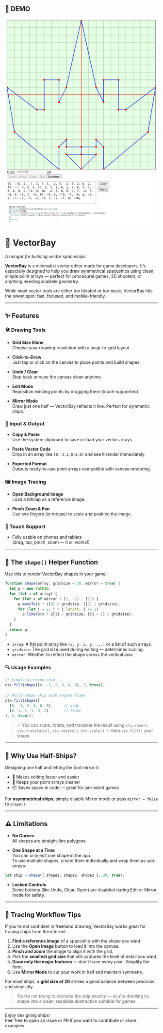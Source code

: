 ## 🚀 DEMO

[![VectorBay screenshot](https://raw.githubusercontent.com/bacionejs/vectorbay/main/README.jpg)](https://bacionejs.github.io/vectorbay/)

# 🚀 VectorBay

*A hangar for building vector spaceships.*

**VectorBay** is a minimalist vector editor made for game developers. It’s especially designed to help you draw symmetrical spaceships using clean, simple point arrays — perfect for procedural games, 2D shooters, or anything needing scalable geometry.

While most vector tools are either too bloated or too basic, VectorBay hits the sweet spot: fast, focused, and mobile-friendly.

---

## ✨ Features

### 🛠 Drawing Tools
- **Grid Size Slider**  
  Choose your drawing resolution with a snap-to-grid layout.
  
- **Click-to-Draw**  
  Just tap or click on the canvas to place points and build shapes.

- **Undo / Clear**  
  Step back or wipe the canvas clean anytime.

- **Edit Mode**  
  Reposition existing points by dragging them (touch-supported).

- **Mirror Mode**  
  Draw just one half — VectorBay reflects it live. Perfect for symmetric ships.

### 📎 Input & Output
- **Copy & Paste**  
  Use the system clipboard to save or load your vector arrays.

- **Paste Vector Code**  
  Drop in an array like `[0,-3,2,0,0,0]` and see it render immediately.

- **Exported Format**  
  Outputs ready-to-use point arrays compatible with canvas rendering.

### 🖼 Image Tracing
- **Open Background Image**  
  Load a bitmap as a reference image.

- **Pinch Zoom & Pan**  
  Use two fingers (or mouse) to scale and position the image.

### 📱 Touch Support
- Fully usable on phones and tablets  
  (drag, tap, pinch, zoom — it all works!)

---

## 🧰 The `shape()` Helper Function

Use this to render VectorBay shapes in your game:

```js
function shape(array, gridsize = 20, mirror = true) {
  let p = new Path2D;
  for (let i of array) {
    for (let x of mirror ? [1, -1] : [1]) {
      p.moveTo(x * i[0] / gridsize, i[1] / gridsize);
      for (let j = 2; j < i.length; j += 2)
        p.lineTo(x * i[j] / gridsize, i[j + 1] / gridsize);
    }
  }
  return p;
}
```

- `array`: A flat point array like `[x, y, x, y, ...]` or a list of such arrays.
- `gridsize`: The grid size used during editing — determines scaling.
- `mirror`: Whether to reflect the shape across the vertical axis.

### 🔍 Usage Examples

```js
// Simple mirrored ship
ctx.fill(shape([0, -3, 2, 0, 0, 0], 3, true));

// Multi-shape ship with engine flame
ctx.fill(shape([
  [0, -3, 2, 0, 0, 0],     // body
  [0, 1, 1, 1, 0, 2]       // flame
], 5, true));
```

> ✅ You can scale, rotate, and translate the result using `ctx.save()`, `ctx.translate()`, `ctx.rotate()`, `ctx.scale()` — then `ctx.fill()` your shape.

---

## 🧠 Why Use Half-Ships?

Designing one half and letting the tool mirror it:

- 🔧 Makes editing faster and easier
- 🧼 Keeps your point arrays cleaner
- 📦 Saves space in code — great for jam-sized games

For **asymmetrical ships**, simply disable Mirror mode or pass `mirror = false` to `shape()`.

---

## ⚠️ Limitations

- **No Curves**  
  All shapes are straight-line polygons.

- **One Shape at a Time**  
  You can only edit one shape in the app.  
  To use multiple shapes, create them individually and wrap them as sub-arrays:

```js
let ship = shape([ shape1, shape2, shape3 ], 20, true);
```

- **Locked Controls**  
  Some buttons (like Undo, Clear, Open) are disabled during Edit or Mirror mode for safety.

---

## 🎯 Tracing Workflow Tips

If you're not confident in freehand drawing, VectorBay works great for tracing ships from the internet:

1. **Find a reference image** of a spaceship with the shape you want.
2. Use the **Open Image** button to load it into the canvas.
3. **Pinch and zoom** the image to align it with the grid.
4. Pick the **smallest grid size** that still captures the level of detail you want.
5. **Draw only the major features** — don't trace every pixel. Simplify the form.
6. Use **Mirror Mode** to cut your work in half and maintain symmetry.

For most ships, a **grid size of 20** strikes a good balance between precision and simplicity.

> You're not trying to recreate the ship exactly — you're distilling its shape into a clean, readable abstraction suitable for games.

---

Enjoy designing ships!  
Feel free to open an issue or PR if you want to contribute or share examples.

